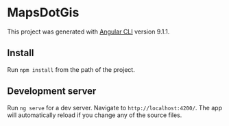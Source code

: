 # MapsDotGis

This project was generated with [Angular CLI](https://github.com/angular/angular-cli) version 9.1.1.

## Install

Run `npm install` from the path of the project.

## Development server

Run `ng serve` for a dev server. Navigate to `http://localhost:4200/`. The app will automatically reload if you change any of the source files.